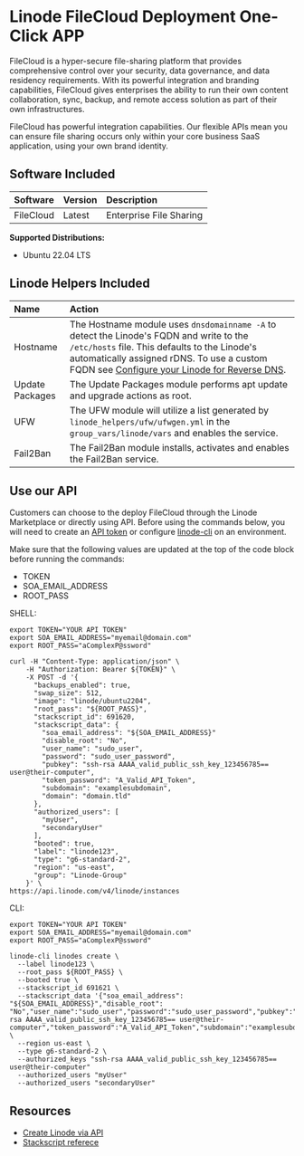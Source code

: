 # Linode FileCloud Deployment One-Click APP

FileCloud is a hyper-secure file-sharing platform that provides comprehensive control over your security, data governance, and data residency requirements.
With its powerful integration and branding capabilities, FileCloud gives enterprises the ability to run their own content collaboration, sync, backup, and remote access solution as part of their own infrastructures.

FileCloud has powerful integration capabilities. Our flexible APIs mean you can ensure file sharing occurs only within your core business SaaS application, using your own brand identity.


## Software Included

| Software  | Version   | Description   |
| :---      | :----     | :---          |
| FileCloud   | Latest    | Enterprise File Sharing |


**Supported Distributions:**

- Ubuntu 22.04 LTS

## Linode Helpers Included

| Name  | Action  |
| :---  | :---    |
| Hostname   | The Hostname module uses `dnsdomainname -A` to detect the Linode's FQDN and write to the `/etc/hosts` file. This defaults to the Linode's automatically assigned rDNS. To use a custom FQDN see [Configure your Linode for Reverse DNS](https://www.linode.com/docs/guides/configure-your-linode-for-reverse-dns/).  |
| Update Packages   | The Update Packages module performs apt update and upgrade actions as root.  |
| UFW   | The UFW module will utilize a list generated by `linode_helpers/ufw/ufwgen.yml` in the `group_vars/linode/vars` and enables the service.  |
| Fail2Ban   | The Fail2Ban module installs, activates and enables the Fail2Ban service.  |

## Use our API

Customers can choose to the deploy FileCloud through the Linode Marketplace or directly using API. Before using the commands below, you will need to create an [API token](https://www.linode.com/docs/products/tools/linode-api/get-started/#create-an-api-token) or configure [linode-cli](https://www.linode.com/products/cli/) on an environment.

Make sure that the following values are updated at the top of the code block before running the commands:
- TOKEN
- SOA_EMAIL_ADDRESS
- ROOT_PASS

SHELL:
```
export TOKEN="YOUR API TOKEN"
export SOA_EMAIL_ADDRESS="myemail@domain.com"
export ROOT_PASS="aComplexP@ssword"

curl -H "Content-Type: application/json" \
    -H "Authorization: Bearer ${TOKEN}" \
    -X POST -d '{
      "backups_enabled": true,
      "swap_size": 512,
      "image": "linode/ubuntu2204",
      "root_pass": "${ROOT_PASS}",
      "stackscript_id": 691620,
      "stackscript_data": {
        "soa_email_address": "${SOA_EMAIL_ADDRESS}"
        "disable_root": "No",
        "user_name": "sudo_user",
        "password": "sudo_user_password",
        "pubkey": "ssh-rsa AAAA_valid_public_ssh_key_123456785== user@their-computer",
        "token_password": "A_Valid_API_Token",
        "subdomain": "examplesubdomain",
        "domain": "domain.tld"
      },
      "authorized_users": [
        "myUser",
        "secondaryUser"
      ],
      "booted": true,
      "label": "linode123",
      "type": "g6-standard-2",
      "region": "us-east",
      "group": "Linode-Group"
    }' \
https://api.linode.com/v4/linode/instances
```

CLI:
```
export TOKEN="YOUR API TOKEN"
export SOA_EMAIL_ADDRESS="myemail@domain.com"
export ROOT_PASS="aComplexP@ssword"

linode-cli linodes create \
  --label linode123 \
  --root_pass ${ROOT_PASS} \
  --booted true \
  --stackscript_id 691621 \
  --stackscript_data '{"soa_email_address": "${SOA_EMAIL_ADDRESS}","disable_root": "No","user_name":"sudo_user","password":"sudo_user_password","pubkey":"ssh-rsa AAAA_valid_public_ssh_key_123456785== user@their-computer","token_password":"A_Valid_API_Token","subdomain":"examplesubdomain","domain":"domain.tld"}' \
  --region us-east \
  --type g6-standard-2 \
  --authorized_keys "ssh-rsa AAAA_valid_public_ssh_key_123456785== user@their-computer"
  --authorized_users "myUser"
  --authorized_users "secondaryUser"
```

## Resources

- [Create Linode via API](https://www.linode.com/docs/api/linode-instances/#linode-create)
- [Stackscript referece](https://www.linode.com/docs/guides/writing-scripts-for-use-with-linode-stackscripts-a-tutorial/#user-defined-fields-udfs)

